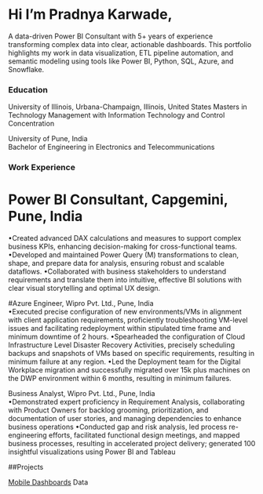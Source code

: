# Hi I’m Pradnya Karwade,
A data-driven Power BI Consultant with 5+ years of experience transforming complex data into clear, actionable dashboards. This portfolio highlights my work in data visualization, ETL pipeline automation, and semantic modeling using tools like Power BI, Python, SQL, Azure, and Snowflake.

### Education
University of Illinois, Urbana-Champaign, Illinois, United States 
Masters in Technology Management with Information Technology and Control Concentration                                   

University of Pune, India                                                                                               
Bachelor of Engineering in Electronics and Telecommunications                                                            

### Work Experience

# Power BI Consultant, Capgemini, Pune, India                                                                             
•Created advanced DAX calculations and measures to support complex business KPIs, enhancing decision-making for cross-functional teams.
•Developed and maintained Power Query (M) transformations to clean, shape, and prepare data for analysis, ensuring robust and scalable dataflows.
•Collaborated with business stakeholders to understand requirements and translate them into intuitive, effective BI solutions with clear visual storytelling and optimal UX design.


#Azure Engineer, Wipro Pvt. Ltd., Pune, India                                                                            
•Executed precise configuration of new environments/VMs in alignment with client application requirements, proficiently troubleshooting VM-level issues and facilitating redeployment within stipulated time frame and minimum downtime of 2 hours.
•Spearheaded the configuration of Cloud Infrastructure Level Disaster Recovery Activities, precisely scheduling backups and snapshots of VMs based on specific requirements, resulting in minimum failure at any region.
•Led the Deployment team for the Digital Workplace migration and successfully migrated over 15k plus machines on the DWP environment within 6 months, resulting in minimum failures.

Business Analyst, Wipro Pvt. Ltd., Pune, India                                                                            
•Demonstrated expert proficiency in Requirement Analysis, collaborating with Product Owners for backlog grooming, prioritization, and documentation of user stories, and managing dependencies to enhance business operations
•Conducted gap and risk analysis, led process re-engineering efforts, facilitated functional design meetings, and mapped business processes, resulting in accelerated project delivery; generated 100 insightful visualizations using Power BI and Tableau

##Projects

[Mobile Dashboards](https://app.powerbi.com/groups/me/reports/a6c3f779-79f2-4ea5-a34f-d9f8bc16ac42/1f019fc161714345d87c?experience=power-bi)
Data


